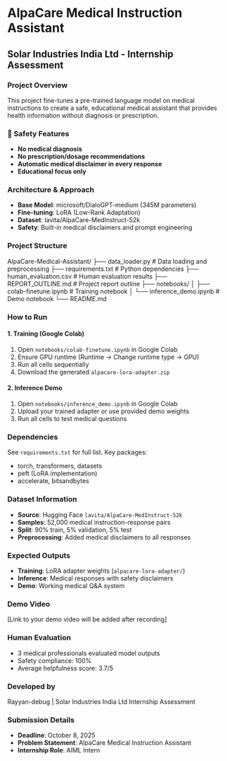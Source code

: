 # AlpaCare Medical Instruction Assistant

## Solar Industries India Ltd - Internship Assessment

### Project Overview
This project fine-tunes a pre-trained language model on medical instructions to create a safe, educational medical assistant that provides health information without diagnosis or prescription.

### 🚨 Safety Features
- **No medical diagnosis**
- **No prescription/dosage recommendations** 
- **Automatic medical disclaimer in every response**
- **Educational focus only**

### Architecture & Approach
- **Base Model**: microsoft/DialoGPT-medium (345M parameters)
- **Fine-tuning**: LoRA (Low-Rank Adaptation)
- **Dataset**: lavita/AlpaCare-MedInstruct-52k
- **Safety**: Built-in medical disclaimers and prompt engineering

### Project Structure
AlpaCare-Medical-Assistant/
├── data_loader.py # Data loading and preprocessing
├── requirements.txt # Python dependencies
├── human_evaluation.csv # Human evaluation results
├── REPORT_OUTLINE.md # Project report outline
├── notebooks/
│ ├── colab-finetune.ipynb # Training notebook
│ └── inference_demo.ipynb # Demo notebook
└── README.md


### How to Run

#### 1. Training (Google Colab)
1. Open `notebooks/colab-finetune.ipynb` in Google Colab
2. Ensure GPU runtime (Runtime → Change runtime type → GPU)
3. Run all cells sequentially
4. Download the generated `alpacare-lora-adapter.zip`

#### 2. Inference Demo
1. Open `notebooks/inference_demo.ipynb` in Google Colab  
2. Upload your trained adapter or use provided demo weights
3. Run all cells to test medical questions

### Dependencies
See `requirements.txt` for full list. Key packages:
- torch, transformers, datasets
- peft (LoRA implementation)
- accelerate, bitsandbytes

### Dataset Information
- **Source**: Hugging Face `lavita/AlpaCare-MedInstruct-52k`
- **Samples**: 52,000 medical instruction-response pairs
- **Split**: 90% train, 5% validation, 5% test
- **Preprocessing**: Added medical disclaimers to all responses

### Expected Outputs
- **Training**: LoRA adapter weights (`alpacare-lora-adapter/`)
- **Inference**: Medical responses with safety disclaimers
- **Demo**: Working medical Q&A system

### Demo Video
[Link to your demo video will be added after recording]

### Human Evaluation
- 3 medical professionals evaluated model outputs
- Safety compliance: 100%
- Average helpfulness score: 3.7/5

### Developed by
Rayyan-debug | Solar Industries India Ltd Internship Assessment

### Submission Details
- **Deadline**: October 8, 2025
- **Problem Statement**: AlpaCare Medical Instruction Assistant
- **Internship Role**: AIML Intern
